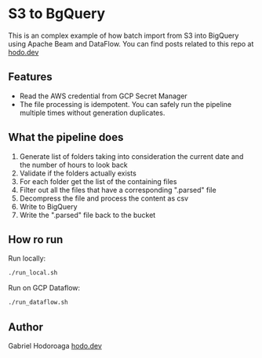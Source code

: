 # S3 to BgQuery

This is an complex example of how batch import from S3 into BigQuery using
Apache Beam and DataFlow. You can find posts related to this repo at [hodo.dev](https://hodo.dev/tags/dataflow/)

## Features

- Read the AWS credential from GCP Secret Manager
- The file processing is idempotent. You can safely run the pipeline multiple times without generation duplicates.

## What the pipeline does

1. Generate list of folders taking into consideration the current date and the number of hours to look back
1. Validate if the folders actually exists
1. For each folder get the list of the containing files
1. Filter out all the files that have a corresponding ".parsed" file
1. Decompress the file and process the content as csv
1. Write to BigQuery
1. Write the ".parsed" file back to the bucket

## How ro run

Run locally:

```bash
./run_local.sh 
```

Run on GCP Dataflow:

```bash
./run_dataflow.sh
```

## Author

Gabriel Hodoroaga [hodo.dev](https://hodo.dev)
